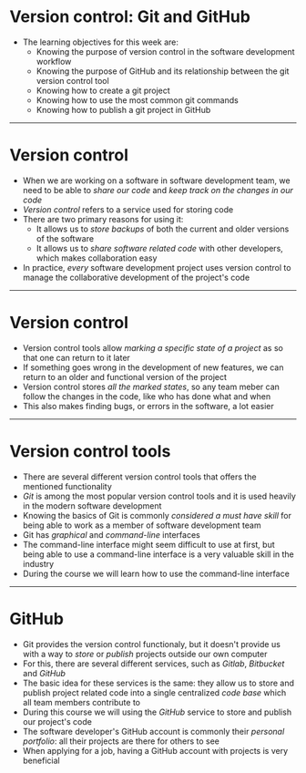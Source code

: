 # Version control: Git and GitHub

- The learning objectives for this week are:
  - Knowing the purpose of version control in the software development workflow
  - Knowing the purpose of GitHub and its relationship between the git version control tool
  - Knowing how to create a git project
  - Knowing how to use the most common git commands
  - Knowing how to publish a git project in GitHub

---

# Version control

- When we are working on a software in software development team, we need to be able to _share our code_ and _keep track on the changes in our code_
- _Version control_ refers to a service used for storing code
- There are two primary reasons for using it:
  - It allows us to _store backups_ of both the current and older versions of the software
  - It allows us to _share software related code_ with other developers, which makes collaboration easy
- In practice, _every_ software development project uses version control to manage the collaborative development of the project's code

---

# Version control

- Version control tools allow _marking a specific state of a project_ as so that one can return to it later
- If something goes wrong in the development of new features, we can return to an older and functional version of the project
- Version control stores _all the marked states_, so any team meber can follow the changes in the code, like who has done what and when
- This also makes finding bugs, or errors in the software, a lot easier

---

# Version control tools

- There are several different version control tools that offers the mentioned functionality
- _Git_ is among the most popular version control tools and it is used heavily in the modern software development
- Knowing the basics of Git is commonly _considered a must have skill_ for being able to work as a member of software development team
- Git has _graphical_ and _command-line_ interfaces
- The command-line interface might seem difficult to use at first, but being able to use a command-line interface is a very valuable skill in the industry
- During the course we will learn how to use the command-line interface

---

# GitHub

- Git provides the version control functionaly, but it doesn't provide us with a way to _store_ or _publish_ projects outside our own computer
- For this, there are several different services, such as _Gitlab_, _Bitbucket_ and _GitHub_
- The basic idea for these services is the same: they allow us to store and publish project related code into a single centralized _code base_ which all team members contribute to
- During this course we will using the _GitHub_ service to store and publish our project's code
- The software developer's GitHub account is commonly their _personal portfolio_: all their projects are there for others to see
- When applying for a job, having a GitHub account with projects is very beneficial
